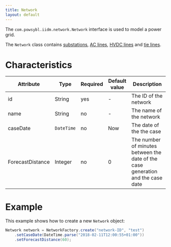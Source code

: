 ```yaml
---
title: Network
layout: default
---
```


The `com.powsybl.iidm.network.Network` interface is used to model a power grid.

The `Network` class contains [substations](substation.md), [AC lines](line.md), [HVDC lines](hvdcLine.md) and [tie lines](tieLine.md).

# Characteristics

<div class="table-wrapper" markdown="block">

| Attribute | Type | Required | Default value | Description |
| --------- | ---- | -------- | ------------- | ----------- |
| id | String | yes | - | The ID of the network |
| name | String | no | - | The name of the network |
| caseDate | `DateTime` | no | Now | The date of the the case |
| ForecastDistance | Integer | no | 0 | The number of minutes between the date of the case generation and the case date |

</div>

# Example
This example shows how to create a new `Network` object:
```java
Network network = NetworkFactory.create("network-ID", "test")
    .setCaseDate(DateTime.parse("2018-02-11T12:00:55+01:00"))
    .setForecastDistance(60);
```
